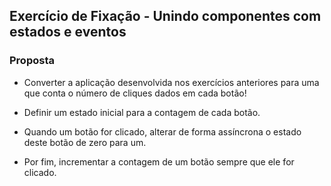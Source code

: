 ## Exercício de Fixação - Unindo componentes com estados e eventos

### **Proposta**

- Converter a aplicação desenvolvida nos exercícios anteriores para uma que conta o número de cliques dados em cada botão!

- Definir um estado inicial para a contagem de cada botão.

- Quando um botão for clicado, alterar de forma assíncrona o estado deste botão de zero para um.

- Por fim, incrementar a contagem de um botão sempre que ele for clicado.
